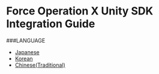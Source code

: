 # Force Operation X Unity SDK Integration Guide

###LANGUAGE
* [Japanese](https://github.com/cyber-z/public-fox-unity-sdk/tree/master/lang/ja/README.md)
* [Korean](https://github.com/cyber-z/public-fox-unity-sdk/tree/master/lang/ko/README.md)
* [Chinese(Traditional)](https://github.com/cyber-z/public-fox-unity-sdk/tree/master/lang/zh-tw/README.md)
